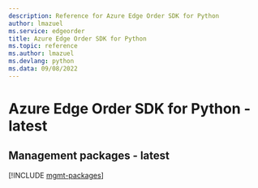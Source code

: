 ```yaml
---
description: Reference for Azure Edge Order SDK for Python
author: lmazuel
ms.service: edgeorder
title: Azure Edge Order SDK for Python
ms.topic: reference
ms.author: lmazuel
ms.devlang: python
ms.data: 09/08/2022
---
```

# Azure Edge Order SDK for Python - latest

## Management packages - latest
[!INCLUDE [mgmt-packages](edge-order-mgmt-index.md)]